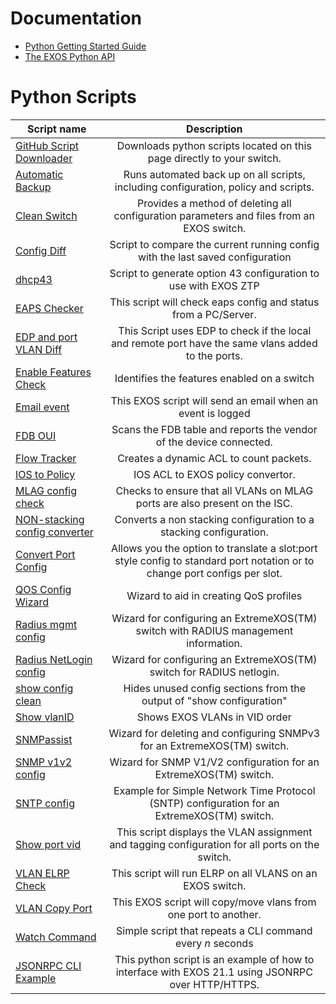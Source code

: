 # Documentation
* [Python Getting Started Guide](http://www.extremenetworks.com/wp-content/uploads/2015/02/Python_Getting_Started_Guide.pdf)
* [The EXOS Python API](http://documentation.extremenetworks.com/python/)

<!---
------git_dlownload.py------
To allow git_download.py to find the scripts you need
to add the script to this list with no spaces for the table like autofsbackup does.
-->

# Python Scripts
| Script name   | Description   |
| ------------- |:-------------:|
|[GitHub Script Downloader](git_download)| Downloads python scripts located on this page directly to your switch.|
|[Automatic Backup](autofsbackuppy)|Runs automated back up on all scripts, including configuration, policy and scripts.|
|[Clean Switch](cleanswitch)|Provides a method of deleting all configuration parameters and files from an EXOS switch.|
|[Config Diff](conf_diff)|Script to compare the current running config with the last saved configuration|
|[dhcp43](dhcp43)|Script to generate option 43 configuration to use with EXOS ZTP|
|[EAPS Checker](eaps_checker)|This script will check eaps config and status from a PC/Server.|
|[EDP and port VLAN Diff](edp_vlan_check)|This Script uses EDP to check if the local and remote port have the same vlans added to the ports.|
|[Enable Features Check](enablefeaturescheckpy)|Identifies the features enabled on a switch|
|[Email event](Email_event)|This EXOS script will send an email when an event is logged|
|[FDB OUI ](fdb_oui)|Scans the FDB table and reports the vendor of the device connected.|
|[Flow Tracker](flowtracker)|Creates a dynamic ACL to count packets.|
|[IOS to Policy](IOStoPolicy)|IOS ACL to EXOS policy convertor.|
|[MLAG config check](mlag_config_check)|Checks to ensure that all VLANs on MLAG ports are also present on the ISC.|
|[NON-stacking config converter](non_stacking_config_converter)|Converts a non stacking configuration to a stacking configuration.|
|[Convert Port Config](convert_port_config)| Allows you the option to translate a slot:port style config to standard port notation or to change port configs per slot.|
|[QOS Config Wizard](qosconfigpy)|Wizard to aid in creating QoS profiles|
|[Radius mgmt config](radiusmgmtconfigpy)|Wizard for configuring an ExtremeXOS(TM) switch with RADIUS management information.|
|[Radius NetLogin config](radiusnetloginconfigpy)|Wizard for configuring an ExtremeXOS(TM) switch for RADIUS netlogin.|
|[show config clean](show_config_clean)|Hides unused config sections from the output of "show configuration"|
|[Show vlanID](show_vid)|Shows EXOS VLANs in VID order|
|[SNMPassist](snmpassist)|Wizard for deleting and configuring SNMPv3 for an ExtremeXOS(TM) switch.|
|[SNMP v1v2 config](snmpv1v2configpy)|Wizard for SNMP V1/V2 configuration for an ExtremeXOS(TM) switch.|
|[SNTP config](sntpconfigpy)|Example for Simple Network Time Protocol (SNTP) configuration for an ExtremeXOS(TM) switch.|
|[Show port vid](show_port_vid)|This script displays the VLAN assignment and tagging configuration for all ports on the switch.|
|[VLAN ELRP Check](vlan_elrp_check)|This script will run ELRP on all VLANS on an EXOS switch.|
|[VLAN Copy Port](vlan_copy_port)|This EXOS script will copy/move vlans from one port to another.|
|[Watch Command](watch)|Simple script that repeats a CLI command every *n* seconds|
|[JSONRPC CLI Example](jsoncli)| This python script is an example of how to interface with EXOS 21.1 using JSONRPC over HTTP/HTTPS.|
